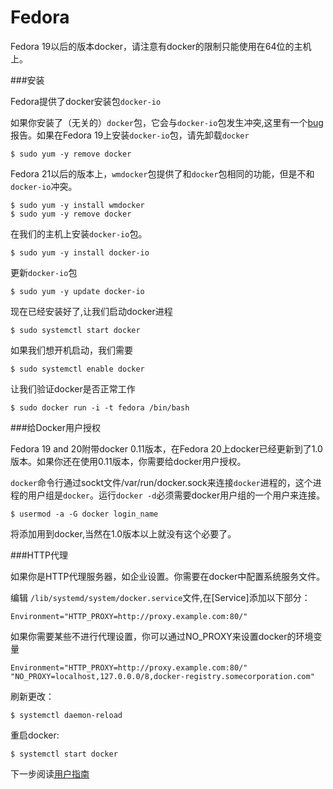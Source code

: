 Fedora
===

Fedora 19以后的版本docker，请注意有docker的限制只能使用在64位的主机上。

###安装

Fedora提供了docker安装包`docker-io`

如果你安装了（无关的）`docker`包，它会与`docker-io`包发生冲突,这里有一个[bug](https://bugzilla.redhat.com/show_bug.cgi?id=1043676)报告。如果在Fedora 19上安装`docker-io`包，请先卸载`docker`

	$ sudo yum -y remove docker

Fedora 21以后的版本上，`wmdocker`包提供了和`docker`包相同的功能，但是不和`docker-io`冲突。

	$ sudo yum -y install wmdocker
	$ sudo yum -y remove docker

在我们的主机上安装`docker-io`包。

	$ sudo yum -y install docker-io

更新`docker-io`包

	$ sudo yum -y update docker-io

现在已经安装好了,让我们启动docker进程

	$ sudo systemctl start docker

如果我们想开机启动，我们需要

	$ sudo systemctl enable docker

让我们验证docker是否正常工作

	$ sudo docker run -i -t fedora /bin/bash

###给Docker用户授权

Fedora 19 and 20附带docker 0.11版本，在Fedora 20上docker已经更新到了1.0版本。如果你还在使用0.11版本，你需要给docker用户授权。

`docker`命令行通过sockt文件/var/run/docker.sock来连接`docker`进程的，这个进程的用户组是`docker`。运行`docker -d`必须需要docker用户组的一个用户来连接。

	$ usermod -a -G docker login_name

将添加用到docker,当然在1.0版本以上就没有这个必要了。

###HTTP代理

如果你是HTTP代理服务器，如企业设置。你需要在docker中配置系统服务文件。

编辑 `/lib/systemd/system/docker.service`文件,在[Service]添加以下部分：

	Environment="HTTP_PROXY=http://proxy.example.com:80/"

如果你需要某些不进行代理设置，你可以通过NO_PROXY来设置docker的环境变量

	Environment="HTTP_PROXY=http://proxy.example.com:80/" "NO_PROXY=localhost,127.0.0.0/8,docker-registry.somecorporation.com"

刷新更改：

	$ systemctl daemon-reload

重启docker:
	
	$ systemctl start docker

下一步阅读[用户指南](../userguide/README.md)
	




	